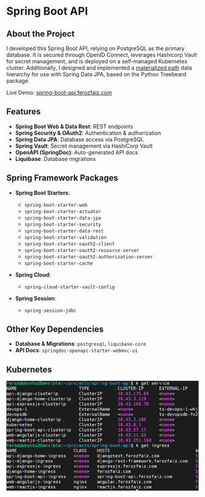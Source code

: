 # Spring Boot API

## About the Project

I developed this Spring Boot API, relying on PostgreSQL as the primary database. It is secured through OpenID Connect, leverages Hashicorp Vault for secret management, and is deployed on a self-managed Kubernetes cluster. Additionally, I designed and implemented a [materialized path](https://github.com/nartix/spring-boot-api/tree/main/src/main/java/com/ferozfaiz/common/tree) data hierarchy for use with Spring Data JPA, based on the Python Treebeard package.

Live Demo: <a href='https://spring-boot-api.ferozfaiz.com/swagger-ui.html' target='_blank'>spring-boot-api.ferozfaiz.com</a>

## Features

- **Spring Boot Web & Data Rest**: REST endpoints
- **Spring Security & OAuth2**: Authentication & authorization
- **Spring Data JPA**: Database access via PostgreSQL
- **Spring Vault**: Secret management via HashiCorp Vault
- **OpenAPI (SpringDoc)**: Auto-generated API docs
- **Liquibase**: Database migrations

## Spring Framework Packages

- **Spring Boot Starters**:
    - `spring-boot-starter-web`
    - `spring-boot-starter-actuator`
    - `spring-boot-starter-data-jpa`
    - `spring-boot-starter-security`
    - `spring-boot-starter-data-rest`
    - `spring-boot-starter-validation`
    - `spring-boot-starter-oauth2-client`
    - `spring-boot-starter-oauth2-resource-server`
    - `spring-boot-starter-oauth2-authorization-server`
    - `spring-boot-starter-cache`

- **Spring Cloud**:
    - `spring-cloud-starter-vault-config`

- **Spring Session**:
    - `spring-session-jdbc`

## Other Key Dependencies

- **Database & Migrations**: `postgresql`, `liquibase-core`
- **API Docs**: `springdoc-openapi-starter-webmvc-ui`

## Kubernetes

![Kubernetes](kubernetes.png)
